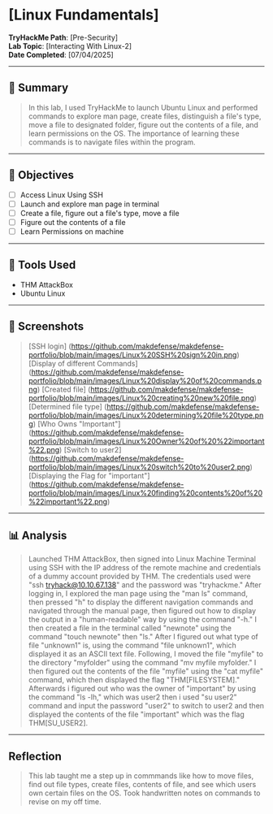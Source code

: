 # [Linux Fundamentals]

**TryHackMe Path**: [Pre-Security]  
**Lab Topic**: [Interacting With Linux-2]  
**Date Completed**: [07/04/2025]

---

## 🧠 Summary

> In this lab, I used TryHackMe to launch Ubuntu Linux and performed commands to explore man page, create files, distinguish a file's type, move a file to designated folder, figure out the
contents of a file, and learn permissions on the OS. The importance of learning these commands is to navigate files within the program.

---

## 🎯 Objectives
- [ ] Access Linux Using SSH
- [ ] Launch and explore man page in terminal
- [ ] Create a file, figure out a file's type, move a file
- [ ] Figure out the contents of a file
- [ ] Learn Permissions on machine
      
---

## 🧰 Tools Used
- THM AttackBox
- Ubuntu Linux

---

## 📸 Screenshots

> [SSH login] (https://github.com/makdefense/makdefense-portfolio/blob/main/images/Linux%20SSH%20sign%20in.png)
> [Display of different Commands] (https://github.com/makdefense/makdefense-portfolio/blob/main/images/Linux%20display%20of%20commands.png)
> [Created file] (https://github.com/makdefense/makdefense-portfolio/blob/main/images/Linux%20creating%20new%20file.png)
> [Determined file type] (https://github.com/makdefense/makdefense-portfolio/blob/main/images/Linux%20determining%20file%20type.png)
> [Who Owns "Important"] (https://github.com/makdefense/makdefense-portfolio/blob/main/images/Linux%20Owner%20of%20%22important%22.png)
> [Switch to user2] (https://github.com/makdefense/makdefense-portfolio/blob/main/images/Linux%20switch%20to%20user2.png)
> [Displaying the Flag for "important"] (https://github.com/makdefense/makdefense-portfolio/blob/main/images/Linux%20finding%20contents%20of%20%22important%22.png)

---

## 📊 Analysis

> Launched THM AttackBox, then signed into Linux Machine Terminal using SSH with the IP address of the remote machine and credentials of a dummy account provided by THM. The credentials used 
were "ssh tryhack@10.10.67.138" and the password was "tryhackme." After logging in, I explored the man page using the "man ls" command, then pressed "h" to display the different navigation
commands and navigated through the manual page, then figured out how to display the output in a "human-readable" way by using the command "-h." I then created a file in the terminal called
"newnote" using the command "touch newnote" then "ls." After I figured out what type of file "unknown1" is, using the command "file unknown1", which displayed it as an ASCII text file. Following, I moved the file
"myfile" to the directory "myfolder" using the command "mv myfile myfolder." I then figured out the contents of the file "myfile" using the "cat myfile" command, which then displayed the
flag "THM[FILESYSTEM]." Afterwards i figured out who was the owner of "important" by using the command "ls -lh," which was user2 then i used "su user2" command and input the password "user2" to switch
to user2 and then displayed the contents of the file "important" which was the flag THM[SU_USER2].
---

## Reflection

> This lab taught me a step up in commmands like how to move files, find out file types, create files, contents of file, and see which users own certain files on the OS. Took handwritten notes on commands to revise on my off time.
